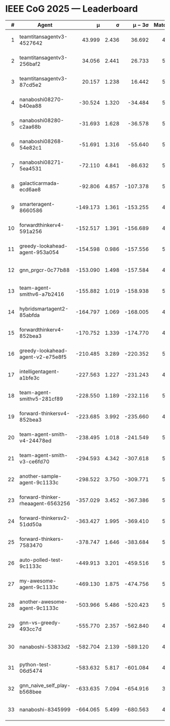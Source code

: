 # IEEE CoG 2025 — Leaderboard

| # | Agent | μ | σ | μ − 3σ | Matches | Updated |
|---:|---|---:|---:|---:|---:|---|
| 1 | teamtitansagentv3-4527642 | 43.999 | 2.436 | 36.692 | 4816 | 2025-09-02 07:38 |
| 2 | teamtitansagentv3-256baf2 | 34.056 | 2.441 | 26.733 | 5274 | 2025-09-02 07:38 |
| 3 | teamtitansagentv3-87cd5e2 | 20.157 | 1.238 | 16.442 | 5198 | 2025-09-02 07:38 |
| 4 | nanaboshi08270-b40ea88 | -30.524 | 1.320 | -34.484 | 5460 | 2025-09-02 07:38 |
| 5 | nanaboshi08280-c2aa68b | -31.693 | 1.628 | -36.578 | 5480 | 2025-09-02 07:38 |
| 6 | nanaboshi08268-54e82c1 | -51.691 | 1.316 | -55.640 | 5540 | 2025-09-02 07:38 |
| 7 | nanaboshi08271-5ea4531 | -72.110 | 4.841 | -86.632 | 5280 | 2025-09-02 07:38 |
| 8 | galacticarmada-ecd6ae8 | -92.806 | 4.857 | -107.378 | 5020 | 2025-09-02 07:38 |
| 9 | smarteragent-8660586 | -149.173 | 1.361 | -153.255 | 4241 | 2025-09-02 07:38 |
| 10 | forwardthinkerv4-591a256 | -152.517 | 1.391 | -156.689 | 4351 | 2025-09-02 07:38 |
| 11 | greedy-lookahead-agent-953a054 | -154.598 | 0.986 | -157.556 | 5576 | 2025-09-02 07:38 |
| 12 | gnn_prgcr-0c77b88 | -153.090 | 1.498 | -157.584 | 4080 | 2025-09-02 07:38 |
| 13 | team-agent-smithv6-a7b2416 | -155.882 | 1.019 | -158.938 | 5520 | 2025-09-02 07:38 |
| 14 | hybridsmartagent2-85abfda | -164.797 | 1.069 | -168.005 | 4435 | 2025-09-02 07:38 |
| 15 | forwardthinkerv4-852bea3 | -170.752 | 1.339 | -174.770 | 4108 | 2025-09-02 07:38 |
| 16 | greedy-lookahead-agent-v2-e75e8f5 | -210.485 | 3.289 | -220.352 | 5356 | 2025-09-02 07:38 |
| 17 | intelligentagent-a1bfe3c | -227.563 | 1.227 | -231.243 | 4699 | 2025-09-02 07:38 |
| 18 | team-agent-smithv5-281cf89 | -228.550 | 1.189 | -232.116 | 5420 | 2025-09-02 07:38 |
| 19 | forward-thinkersv4-852bea3 | -223.685 | 3.992 | -235.660 | 4522 | 2025-09-02 07:38 |
| 20 | team-agent-smith-v4-24478ed | -238.495 | 1.018 | -241.549 | 5860 | 2025-09-02 07:38 |
| 21 | team-agent-smith-v3-ce6fd70 | -294.593 | 4.342 | -307.618 | 5200 | 2025-09-02 07:38 |
| 22 | another-sample-agent-9c1133c | -298.522 | 3.750 | -309.771 | 5320 | 2025-09-02 07:38 |
| 23 | forward-thinker-rheaagent-6563256 | -357.029 | 3.452 | -367.386 | 5608 | 2025-09-02 07:38 |
| 24 | forward-thinkersv2-51dd50a | -363.427 | 1.995 | -369.410 | 5047 | 2025-09-02 07:38 |
| 25 | forward-thinkers-7583470 | -378.747 | 1.646 | -383.684 | 5419 | 2025-09-02 07:38 |
| 26 | auto-polled-test-9c1133c | -449.913 | 3.201 | -459.516 | 5100 | 2025-09-02 07:38 |
| 27 | my-awesome-agent-9c1133c | -469.130 | 1.875 | -474.756 | 5240 | 2025-09-02 07:38 |
| 28 | another-awesome-agent-9c1133c | -503.966 | 5.486 | -520.423 | 5380 | 2025-09-02 07:38 |
| 29 | gnn-vs-greedy-493cc7d | -555.770 | 2.357 | -562.840 | 4560 | 2025-09-02 07:38 |
| 30 | nanaboshi-53833d2 | -582.704 | 2.139 | -589.120 | 4580 | 2025-09-02 07:38 |
| 31 | python-test-06d5474 | -583.632 | 5.817 | -601.084 | 4020 | 2025-09-02 07:38 |
| 32 | gnn_naive_self_play-b568bee | -633.635 | 7.094 | -654.916 | 3860 | 2025-09-02 07:38 |
| 33 | nanaboshi-8345999 | -664.065 | 5.499 | -680.563 | 4920 | 2025-09-02 07:38 |
